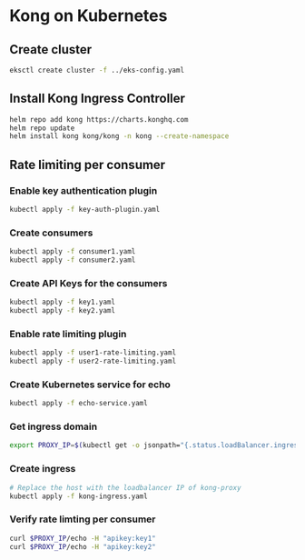 # Kong on Kubernetes

## Create cluster

```bash
eksctl create cluster -f ../eks-config.yaml
```

## Install Kong Ingress Controller

```bash
helm repo add kong https://charts.konghq.com
helm repo update
helm install kong kong/kong -n kong --create-namespace
```

## Rate limiting per consumer

### Enable key authentication plugin

```bash
kubectl apply -f key-auth-plugin.yaml
```

### Create consumers

```bash
kubectl apply -f consumer1.yaml
kubectl apply -f consumer2.yaml
```

### Create API Keys for the consumers

```bash
kubectl apply -f key1.yaml
kubectl apply -f key2.yaml
```

### Enable rate limiting plugin

```bash
kubectl apply -f user1-rate-limiting.yaml
kubectl apply -f user2-rate-limiting.yaml
```

### Create Kubernetes service for echo

```bash
kubectl apply -f echo-service.yaml
```

### Get ingress domain

```bash
export PROXY_IP=$(kubectl get -o jsonpath="{.status.loadBalancer.ingress[0].hostname}" service -n kong kong-kong-proxy)
```

### Create ingress

```bash
# Replace the host with the loadbalancer IP of kong-proxy
kubectl apply -f kong-ingress.yaml
```

### Verify rate limting per consumer

```bash
curl $PROXY_IP/echo -H "apikey:key1"
curl $PROXY_IP/echo -H "apikey:key2"
```